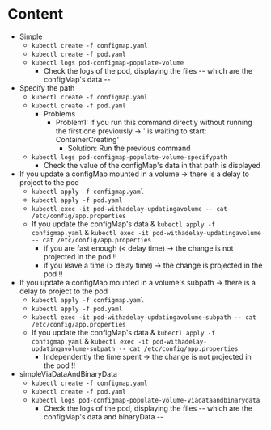 # Content
* Simple
  * `kubectl create -f configmap.yaml`
  * `kubectl create -f pod.yaml`
  * `kubectl logs pod-configmap-populate-volume`
    * Check the logs of the pod, displaying the files -- which are the configMap's data --
* Specify the path
  * `kubectl create -f configmap.yaml`
  * `kubectl create -f pod.yaml`
    * Problems
      * Problem1: If you run this command directly without running the first one previously -> ' is waiting to start: ContainerCreating'
        * Solution: Run the previous command
  * `kubectl logs pod-configmap-populate-volume-specifypath`
    * Check the value of the configMap's data in that path is displayed
* If you update a configMap mounted in a volume -> there is a delay to project to the pod
  * `kubectl apply -f configmap.yaml`
  * `kubectl apply -f pod.yaml`
  * `kubectl exec -it pod-withadelay-updatingavolume -- cat /etc/config/app.properties`
  * If you update the configMap's data & `kubectl apply -f configmap.yaml` & `kubectl exec -it pod-withadelay-updatingavolume -- cat /etc/config/app.properties`
    * if you are fast enough (< delay time) -> the change is not projected in the pod !!
    * if you leave a time (> delay time) -> the change is projected in the pod !!
* If you update a configMap mounted in a volume's subpath -> there is a delay to project to the pod
  * `kubectl apply -f configmap.yaml`
  * `kubectl apply -f pod.yaml`
  * `kubectl exec -it pod-withadelay-updatingavolume-subpath -- cat /etc/config/app.properties`
  * If you update the configMap's data & `kubectl apply -f configmap.yaml` & `kubectl exec -it pod-withadelay-updatingavolume-subpath -- cat /etc/config/app.properties`
    * Independently the time spent -> the change is not projected in the pod !!
* simpleViaDataAndBinaryData
  * `kubectl create -f configmap.yaml`
  * `kubectl create -f pod.yaml`
  * `kubectl logs pod-configmap-populate-volume-viadataandbinarydata`
    * Check the logs of the pod, displaying the files -- which are the configMap's data and binaryData --